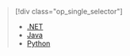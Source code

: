 > [!div class="op_single_selector"]
> * [.NET](../articles/storage/storage-client-side-encryption.md)
> * [Java](../articles/storage/storage-client-side-encryption-java.md)
> * [Python](../articles/storage/storage-client-side-encryption-python.md)
> 
> 

